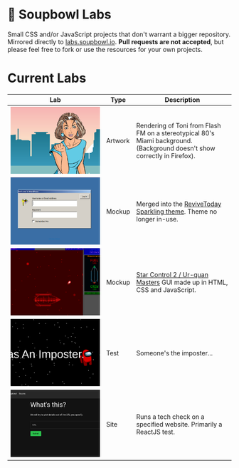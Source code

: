# 🧪 Soupbowl Labs
Small CSS and/or JavaScript projects that don't warrant a bigger repository. Mirrored directly to [labs.soupbowl.io][labs]. **Pull requests are not accepted**, but please feel free to fork or use the resources for your own projects.

# Current Labs

Lab                     | Type    | Description
------------------------|---------|------------
[![Miami][p1]][l1]      | Artwork | Rendering of Toni from Flash FM on a stereotypical 80's Miami background.<br>(Background doesn't show correctly in Firefox).
[![9xpress][p2]][l2]    | Mockup  | Merged into the [ReviveToday Sparkling theme][rts]. Theme no longer in-use.
[![Hyperspace][p3]][l3] | Mockup  | [Star Control 2 / Ur-quan Masters][uqm] GUI made up in HTML, CSS and JavaScript.
[![Amongus][p4]][l4]    | Test    | Someone's the imposter...
[![Whatsthis][p5]][l5]  | Site    | Runs a tech check on a specified website. Primarily a ReactJS test.

[l1]: https://labs.soupbowl.io/miami
[p1]: https://raw.githubusercontent.com/soup-bowl/labs/main/_img/miami.png
[l2]: https://revive.today/wp-admin
[p2]: https://raw.githubusercontent.com/soup-bowl/labs/main/_img/wpadmin.png
[l3]: https://labs.soupbowl.io/hyperspace
[p3]: https://raw.githubusercontent.com/soup-bowl/labs/main/_img/hyperspace.png
[l4]: https://labs.soupbowl.io/amongus
[p4]: https://raw.githubusercontent.com/soup-bowl/labs/main/_img/amongus.png
[l5]: https://whatsth.is
[p5]: https://raw.githubusercontent.com/soup-bowl/labs/main/_img/whatsthis.png

[labs]: https://labs.soupbowl.io
[uqm]: http://sc2.sourceforge.net/
[rts]: https://github.com/ReviveToday/sparkling-child/blob/master/style-login.css
